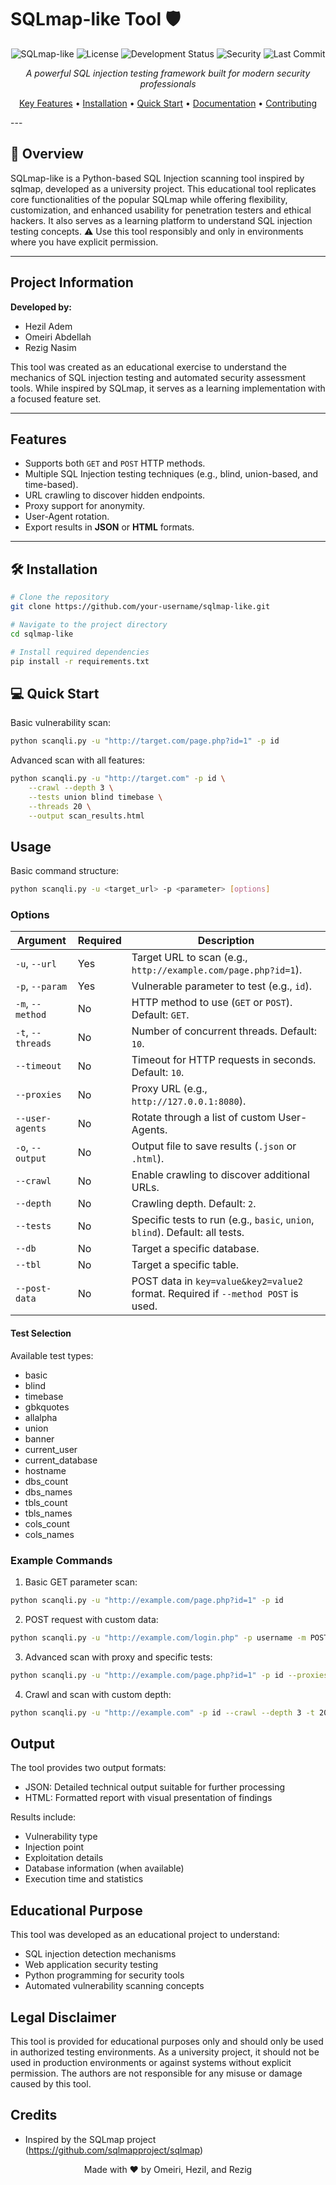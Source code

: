 # SQLmap-like Tool 🛡️

<div align="center">

![SQLmap-like](https://img.shields.io/badge/Python-3.8%2B-blue)
![License](https://img.shields.io/badge/License-MIT-green)
![Development Status](https://img.shields.io/badge/Status-Active-success)
![Security](https://img.shields.io/badge/Security-Pentest-red)
![Last Commit](https://img.shields.io/badge/Last%20Commit-2024-orange)

*A powerful SQL injection testing framework built for modern security professionals*

[Key Features](#features) •
[Installation](#installation) •
[Quick Start](#quick-start) •
[Documentation](#documentation) •
[Contributing](#contributing)

</div>
---

## 🎯 Overview

SQLmap-like is a Python-based SQL Injection scanning tool inspired by sqlmap, developed as a university project. This educational tool replicates core functionalities of the popular SQLmap while offering flexibility, customization, and enhanced usability for penetration testers and ethical hackers. It also serves as a learning platform to understand SQL injection testing concepts. ⚠️ Use this tool responsibly and only in environments where you have explicit permission.

---
## Project Information

**Developed by:**
- Hezil Adem
- Omeiri Abdellah
- Rezig Nasim

This tool was created as an educational exercise to understand the mechanics of SQL injection testing and automated security assessment tools. While inspired by SQLmap, it serves as a learning implementation with a focused feature set.

---

## **Features**

- Supports both `GET` and `POST` HTTP methods.
- Multiple SQL Injection testing techniques (e.g., blind, union-based, and time-based).
- URL crawling to discover hidden endpoints.
- Proxy support for anonymity.
- User-Agent rotation.
- Export results in **JSON** or **HTML** formats.

---
## 🛠️ Installation

```bash
# Clone the repository
git clone https://github.com/your-username/sqlmap-like.git

# Navigate to the project directory
cd sqlmap-like

# Install required dependencies
pip install -r requirements.txt
```

## 💻 Quick Start

Basic vulnerability scan:
```bash
python scanqli.py -u "http://target.com/page.php?id=1" -p id
```

Advanced scan with all features:
```bash
python scanqli.py -u "http://target.com" -p id \
    --crawl --depth 3 \
    --tests union blind timebase \
    --threads 20 \
    --output scan_results.html
```



## Usage

Basic command structure:
```bash
python scanqli.py -u <target_url> -p <parameter> [options]
```
### **Options**

| **Argument**              | **Required** | **Description**                                                                                  |
|---------------------------|--------------|--------------------------------------------------------------------------------------------------|
| `-u`, `--url`             | Yes          | Target URL to scan (e.g., `http://example.com/page.php?id=1`).                                   |
| `-p`, `--param`           | Yes          | Vulnerable parameter to test (e.g., `id`).                                                      |
| `-m`, `--method`          | No           | HTTP method to use (`GET` or `POST`). Default: `GET`.                                           |
| `-t`, `--threads`         | No           | Number of concurrent threads. Default: `10`.                                                   |
| `--timeout`               | No           | Timeout for HTTP requests in seconds. Default: `10`.                                            |
| `--proxies`               | No           | Proxy URL (e.g., `http://127.0.0.1:8080`).                                                      |
| `--user-agents`           | No           | Rotate through a list of custom User-Agents.                                                   |
| `-o`, `--output`          | No           | Output file to save results (`.json` or `.html`).                                               |
| `--crawl`                 | No           | Enable crawling to discover additional URLs.                                                   |
| `--depth`                 | No           | Crawling depth. Default: `2`.                                                                   |
| `--tests`                 | No           | Specific tests to run (e.g., `basic`, `union`, `blind`). Default: all tests.                    |
| `--db`                    | No           | Target a specific database.                                                                     |
| `--tbl`                   | No           | Target a specific table.                                                                        |
| `--post-data`             | No           | POST data in `key=value&key2=value2` format. Required if `--method POST` is used.               |





#### Test Selection

Available test types:
- basic
- blind
- timebase
- gbkquotes
- allalpha
- union
- banner
- current_user
- current_database
- hostname
- dbs_count
- dbs_names
- tbls_count
- tbls_names
- cols_count
- cols_names

### Example Commands

1. Basic GET parameter scan:
```bash
python scanqli.py -u "http://example.com/page.php?id=1" -p id
```

2. POST request with custom data:
```bash
python scanqli.py -u "http://example.com/login.php" -p username -m POST --post-data "username=test&password=test"
```

3. Advanced scan with proxy and specific tests:
```bash
python scanqli.py -u "http://example.com/page.php?id=1" -p id --proxies "http://127.0.0.1:8080" --tests basic blind union --output results.json
```

4. Crawl and scan with custom depth:
```bash
python scanqli.py -u "http://example.com" -p id --crawl --depth 3 -t 20
```

## Output

The tool provides two output formats:
- JSON: Detailed technical output suitable for further processing
- HTML: Formatted report with visual presentation of findings

Results include:
- Vulnerability type
- Injection point
- Exploitation details
- Database information (when available)
- Execution time and statistics

## Educational Purpose

This tool was developed as an educational project to understand:
- SQL injection detection mechanisms
- Web application security testing
- Python programming for security tools
- Automated vulnerability scanning concepts

## Legal Disclaimer

This tool is provided for educational purposes only and should only be used in authorized testing environments. As a university project, it should not be used in production environments or against systems without explicit permission. The authors are not responsible for any misuse or damage caused by this tool.

## Credits

- Inspired by the SQLmap project (https://github.com/sqlmapproject/sqlmap)
<div align="center">

Made with ❤️ by Omeiri, Hezil, and Rezig

</div>
